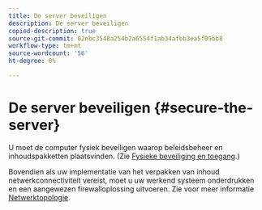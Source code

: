 ```yaml
---
title: De server beveiligen
description: De server beveiligen
copied-description: true
source-git-commit: 02ebc3548a254b2a6554f1ab34afbb3ea5f09bb8
workflow-type: tm+mt
source-wordcount: '56'
ht-degree: 0%

---
```


# De server beveiligen {#secure-the-server}

U moet de computer fysiek beveiligen waarop beleidsbeheer en inhoudspakketten plaatsvinden. (Zie [Fysieke beveiliging en toegang](../../aaxs-secure-deployment-guidelines/physical-sec-and-access.md).)

Bovendien als uw implementatie van het verpakken van inhoud netwerkconnectiviteit vereist, moet u uw werkend systeem onderdrukken en een aangewezen firewalloplossing uitvoeren. Zie voor meer informatie [Netwerktopologie](../../aaxs-secure-deployment-guidelines/overview/network-topology.md).
